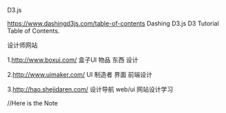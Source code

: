 D3.js

https://www.dashingd3js.com/table-of-contents  Dashing D3.js D3 Tutorial Table of Contents.

设计师网站

1.http://www.boxui.com/  盒子UI  		物品 东西 设计

2.http://www.uimaker.com/  UI 制造者  		界面  前端设计

3.http://hao.shejidaren.com/    设计导航	web/ui 网站设计学习

//Here is the Note
